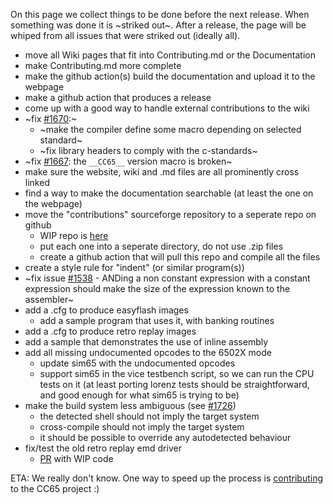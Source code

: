 On this page we collect things to be done before the next release. When something was done it is ~striked out~. After a release, the page will be whiped from all issues that were striked out (ideally all).

* move all Wiki pages that fit into Contributing.md or the Documentation
* make Contributing.md more complete
* make the github action(s) build the documentation and upload it to the webpage
* make a github action that produces a release
* come up with a good way to handle external contributions to the wiki
* ~fix [#1670](https://github.com/cc65/cc65/issues/1670):~
    * ~make the compiler define some macro depending on selected standard~
    * ~fix library headers to comply with the c-standards~
* ~fix [#1667](https://github.com/cc65/cc65/issues/1667): the ```__CC65__``` version macro is broken~
* make sure the website, wiki and .md files are all prominently cross linked
* find a way to make the documentation searchable (at least the one on the webpage)
* move the "contributions" sourceforge repository to a seperate repo on github 
    * WIP repo is [here](https://github.com/mrdudz/cc65-contrib)
    * put each one into a seperate directory, do not use .zip files
    * create a github action that will pull this repo and compile all the files
* create a style rule for "indent" (or similar program(s))
* ~fix issue [#1538](https://github.com/cc65/cc65/issues/1538) - ANDing a non constant expression with a constant expression should make the size of the expression known to the assembler~
* add a .cfg to produce easyflash images
    * add a sample program that uses it, with banking routines
* add a .cfg to produce retro replay images
* add a sample that demonstrates the use of inline assembly
* add all missing undocumented opcodes to the 6502X mode
    * update sim65 with the undocumented opcodes
    * support sim65 in the vice testbench script, so we can run the CPU tests on it (at least porting lorenz tests should be straightforward, and good enough for what sim65 is trying to be)
* make the build system less ambiguous (see [#1726](https://github.com/cc65/cc65/issues/1726))
    * the detected shell should not imply the target system
    * cross-compile should not imply the target system
    * it should be possible to override any autodetected behaviour
* fix/test the old retro replay emd driver
    * [PR](https://github.com/cc65/cc65/pull/1509) with WIP code

ETA: We really don't know. One way to speed up the process is [contributing](Contributing.md) to the CC65 project :) 
